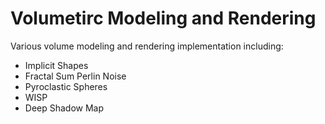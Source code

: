 # Volumetirc Modeling and Rendering

Various volume modeling and rendering implementation including:

- Implicit Shapes
- Fractal Sum Perlin Noise
- Pyroclastic Spheres
- WISP
- Deep Shadow Map

